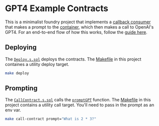 # GPT4 Example Contracts

This is a minimalist foundry project that implements a [callback consumer](https://docs.ritual.net/infernet/sdk/consumers/Callback)
that makes a prompt to the [container](../container/README.md), which then makes a call to OpenAI's GPT4. For an
end-to-end flow of how this works, follow the [guide here](../gpt4.md).

## Deploying

The [`Deploy.s.sol`](./script/Deploy.s.sol) deploys the contracts.
The [Makefile](./Makefile) in this project containes
a utility deploy target.

```bash
make deploy
```

## Prompting

The [`CallContract.s.sol`](./script/CallContract.s.sol) calls
the [`promptGPT`](./src/PromptsGPT.sol#L10) function.
The [Makefile](./Makefile) in this project contains a utility call target. You'll need
to pass in the prompt as an
env var.

```bash
make call-contract prompt="What is 2 * 3?"
```
